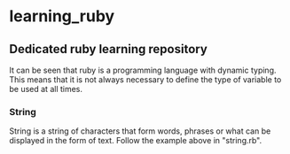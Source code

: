 # learning_ruby
## Dedicated ruby learning repository

It can be seen that ruby is a programming language with dynamic typing. This means that it is not always necessary to define the type of variable to be used at all times.

### String  
String is a string of characters that form words, phrases or what can be displayed in the form of text. Follow the example above in "string.rb".  